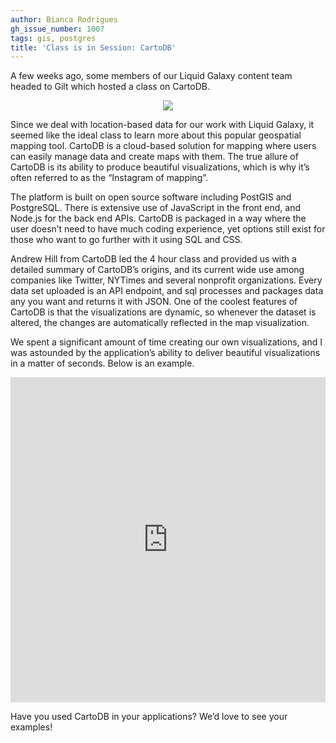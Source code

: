 ```yaml
---
author: Bianca Rodrigues
gh_issue_number: 1007
tags: gis, postgres
title: 'Class is in Session: CartoDB'
---
```




A few weeks ago, some members of our Liquid Galaxy content team headed to Gilt which hosted a class on CartoDB.

<div class="separator" style="clear: both; text-align: center;"><a href="/blog/2014/06/30/class-is-in-session-cartodb/image-0-big.jpeg" imageanchor="1" style="margin-left: 1em; margin-right: 1em;"><img border="0" src="/blog/2014/06/30/class-is-in-session-cartodb/image-0.jpeg"/></a></div>

Since we deal with location-based data for our work with Liquid Galaxy, it seemed like the ideal class to learn more about this popular geospatial mapping tool. CartoDB is a cloud-based solution for mapping where users can easily manage data and create maps with them. The true allure of CartoDB is its ability to produce beautiful visualizations, which is why it’s often referred to as the “Instagram of mapping”. 

The platform is built on open source software including PostGIS and PostgreSQL. There is extensive use of JavaScript in the front end, and Node.js for the back end APIs. CartoDB is packaged in a way where the user doesn’t need to have much coding experience, yet options still exist for those who want to go further with it using SQL and CSS.

Andrew Hill from CartoDB led the 4 hour class and provided us with a detailed summary of CartoDB’s origins, and its current wide use among companies like Twitter, NYTimes and several nonprofit organizations. Every data set uploaded is an API endpoint, and sql processes and packages data any you want and returns it with JSON. One of the coolest features of CartoDB is that the visualizations are dynamic, so whenever the dataset is altered, the changes are automatically reflected in the map visualization. 

We spent a significant amount of time creating our own visualizations, and I was astounded by the application’s ability to deliver beautiful visualizations in a matter of seconds. Below is an example.

<iframe allowfullscreen="" frameborder="0" height="520" mozallowfullscreen="" msallowfullscreen="" oallowfullscreen="" src="https://academy51.cartodb.com/viz/a5854ec8-ec3c-11e3-9a4a-0edbca4b5057/embed_map?title=true&description=true&search=false&shareable=true&cartodb_logo=true&layer_selector=false&legends=false&scrollwheel=true&fullscreen=true&sublayer_options=1&sql=" webkitallowfullscreen="" width="100%"></iframe>

Have you used CartoDB in your applications? We’d love to see your examples!


